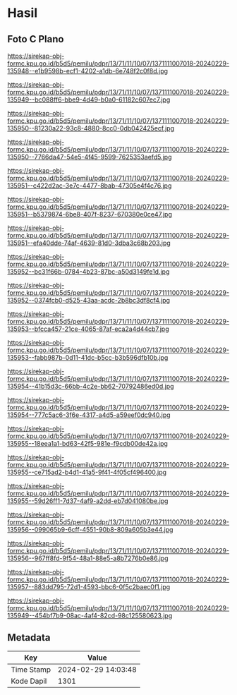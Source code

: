 # Hasil

## Foto C Plano

https://sirekap-obj-formc.kpu.go.id/b5d5/pemilu/pdpr/13/71/11/10/07/1371111007018-20240229-135948--e1b9598b-ecf1-4202-a1db-6e748f2c0f8d.jpg

https://sirekap-obj-formc.kpu.go.id/b5d5/pemilu/pdpr/13/71/11/10/07/1371111007018-20240229-135949--bc088ff6-bbe9-4d49-b0a0-61182c607ec7.jpg

https://sirekap-obj-formc.kpu.go.id/b5d5/pemilu/pdpr/13/71/11/10/07/1371111007018-20240229-135950--81230a22-93c8-4880-8cc0-0db042425ecf.jpg

https://sirekap-obj-formc.kpu.go.id/b5d5/pemilu/pdpr/13/71/11/10/07/1371111007018-20240229-135950--7766da47-54e5-4f45-9599-7625353aefd5.jpg

https://sirekap-obj-formc.kpu.go.id/b5d5/pemilu/pdpr/13/71/11/10/07/1371111007018-20240229-135951--c422d2ac-3e7c-4477-8bab-47305e4f4c76.jpg

https://sirekap-obj-formc.kpu.go.id/b5d5/pemilu/pdpr/13/71/11/10/07/1371111007018-20240229-135951--b5379874-6be8-407f-8237-670380e0ce47.jpg

https://sirekap-obj-formc.kpu.go.id/b5d5/pemilu/pdpr/13/71/11/10/07/1371111007018-20240229-135951--efa40dde-74af-4639-81d0-3dba3c68b203.jpg

https://sirekap-obj-formc.kpu.go.id/b5d5/pemilu/pdpr/13/71/11/10/07/1371111007018-20240229-135952--bc31f66b-0784-4b23-87bc-a50d3149fe1d.jpg

https://sirekap-obj-formc.kpu.go.id/b5d5/pemilu/pdpr/13/71/11/10/07/1371111007018-20240229-135952--0374fcb0-d525-43aa-acdc-2b8bc3df8cf4.jpg

https://sirekap-obj-formc.kpu.go.id/b5d5/pemilu/pdpr/13/71/11/10/07/1371111007018-20240229-135953--bfcca457-21ce-4065-87af-eca2a4d44cb7.jpg

https://sirekap-obj-formc.kpu.go.id/b5d5/pemilu/pdpr/13/71/11/10/07/1371111007018-20240229-135953--fabb987b-0d11-41dc-b5cc-b3b596dfb10b.jpg

https://sirekap-obj-formc.kpu.go.id/b5d5/pemilu/pdpr/13/71/11/10/07/1371111007018-20240229-135954--41b15d3c-66bb-4c2e-bb62-70792486ed0d.jpg

https://sirekap-obj-formc.kpu.go.id/b5d5/pemilu/pdpr/13/71/11/10/07/1371111007018-20240229-135954--777c5ac6-3f6e-4317-a4d5-a59eef0dc940.jpg

https://sirekap-obj-formc.kpu.go.id/b5d5/pemilu/pdpr/13/71/11/10/07/1371111007018-20240229-135955--18eea1a1-bd63-42f5-981e-f9cdb00de42a.jpg

https://sirekap-obj-formc.kpu.go.id/b5d5/pemilu/pdpr/13/71/11/10/07/1371111007018-20240229-135955--ce715ad2-b4d1-41a5-9f41-4f05cf496400.jpg

https://sirekap-obj-formc.kpu.go.id/b5d5/pemilu/pdpr/13/71/11/10/07/1371111007018-20240229-135955--59d26ff1-7d37-4af9-a2dd-eb7d041080be.jpg

https://sirekap-obj-formc.kpu.go.id/b5d5/pemilu/pdpr/13/71/11/10/07/1371111007018-20240229-135956--099065b9-6cff-4551-90b8-809a605b3e44.jpg

https://sirekap-obj-formc.kpu.go.id/b5d5/pemilu/pdpr/13/71/11/10/07/1371111007018-20240229-135956--967ff8fd-9f54-48a1-88e5-a8b7276b0e86.jpg

https://sirekap-obj-formc.kpu.go.id/b5d5/pemilu/pdpr/13/71/11/10/07/1371111007018-20240229-135957--883dd795-72d1-4593-bbc6-0f5c2baec0f1.jpg

https://sirekap-obj-formc.kpu.go.id/b5d5/pemilu/pdpr/13/71/11/10/07/1371111007018-20240229-135949--454bf7b9-08ac-4af4-82cd-98c125580623.jpg


## Metadata

| Key        | Value               |
| ---------- | ------------------- |
| Time Stamp | 2024-02-29 14:03:48 |
| Kode Dapil | 1301                |



